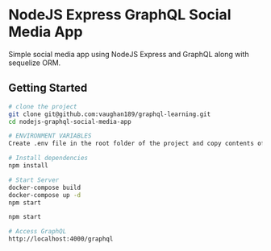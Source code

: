 NodeJS Express GraphQL Social Media App
==================================

Simple social media app using NodeJS Express and GraphQL along with sequelize ORM.

Getting Started
---------------

```sh
# clone the project
git clone git@github.com:vaughan189/graphql-learning.git
cd nodejs-graphql-social-media-app

# ENVIRONMENT VARIABLES
Create .env file in the root folder of the project and copy contents of env.example file

# Install dependencies
npm install

# Start Server
docker-compose build
docker-compose up -d
npm start

npm start

# Access GraphQL
http://localhost:4000/graphql
```

